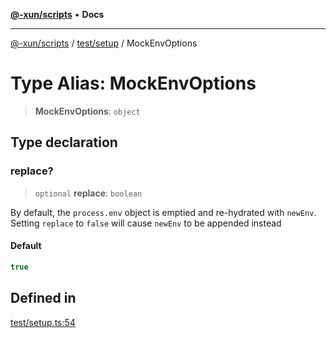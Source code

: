 [**@-xun/scripts**](../../../README.md) • **Docs**

***

[@-xun/scripts](../../../README.md) / [test/setup](../README.md) / MockEnvOptions

# Type Alias: MockEnvOptions

> **MockEnvOptions**: `object`

## Type declaration

### replace?

> `optional` **replace**: `boolean`

By default, the `process.env` object is emptied and re-hydrated with
`newEnv`. Setting `replace` to `false` will cause `newEnv` to be appended
instead

#### Default

```ts
true
```

## Defined in

[test/setup.ts:54](https://github.com/Xunnamius/xscripts/blob/ce701f3d57da9f82ee0036320bc62d5c51233011/test/setup.ts#L54)
